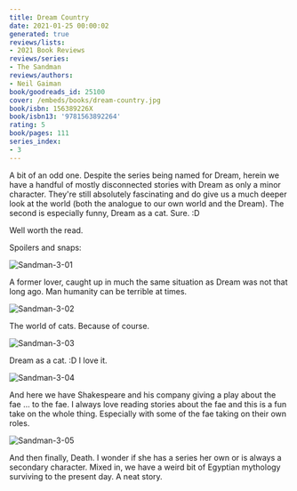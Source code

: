 ```yaml
---
title: Dream Country
date: 2021-01-25 00:00:02
generated: true
reviews/lists:
- 2021 Book Reviews
reviews/series:
- The Sandman
reviews/authors:
- Neil Gaiman
book/goodreads_id: 25100
cover: /embeds/books/dream-country.jpg
book/isbn: 156389226X
book/isbn13: '9781563892264'
rating: 5
book/pages: 111
series_index:
- 3
---
```

A bit of an odd one. Despite the series being named for Dream, herein we have a handful of mostly disconnected stories with Dream as only a minor character. They're still absolutely fascinating and do give us a much deeper look at the world (both the analogue to our own world and the Dream). The second is especially funny, Dream as a cat. Sure. :D  

Well worth the read.  

<!--more-->

Spoilers and snaps:  

![Sandman-3-01](/embeds/books/attachments/sandman-3-01.jpg)  

A former lover, caught up in much the same situation as Dream was not that long ago. Man humanity can be terrible at times.  

![Sandman-3-02](/embeds/books/attachments/sandman-3-02.jpg)  

The world of cats. Because of course.  

![Sandman-3-03](/embeds/books/attachments/sandman-3-03.jpg)  

Dream as a cat. :D I love it.  

![Sandman-3-04](/embeds/books/attachments/sandman-3-04.jpg)  

And here we have Shakespeare and his company giving a play about the fae ... to the fae. I always love reading stories about the fae and this is a fun take on the whole thing. Especially with some of the fae taking on their own roles.  

![Sandman-3-05](/embeds/books/attachments/sandman-3-05.jpg)  

And then finally, Death. I wonder if she has a series her own or is always a secondary character. Mixed in, we have a weird bit of Egyptian mythology surviving to the present day. A neat story.